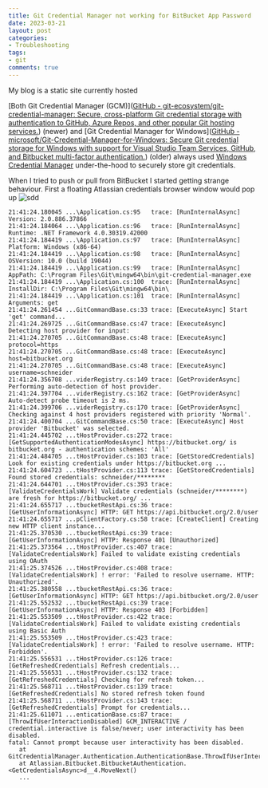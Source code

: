 ```yaml
---
title: Git Credential Manager not working for BitBucket App Password
date: 2023-03-21
layout: post
categories:
- Troubleshooting
tags:
- git
comments: true
---
```


My blog is a static site currently hosted

[Both Git Credential Manager (GCM)]([GitHub - git-ecosystem/git-credential-manager: Secure, cross-platform Git credential storage with authentication to GitHub, Azure Repos, and other popular Git hosting services.](https://github.com/git-ecosystem/git-credential-manager)) (newer) and [Git Credential Manager for Windows]([GitHub - microsoft/Git-Credential-Manager-for-Windows: Secure Git credential storage for Windows with support for Visual Studio Team Services, GitHub, and Bitbucket multi-factor authentication.](https://github.com/microsoft/Git-Credential-Manager-for-Windows)) (older) always used [Windows Credential Manager](https://support.microsoft.com/en-us/windows/accessing-credential-manager-1b5c916a-6a16-889f-8581-fc16e8165ac0) under-the-hood to securely store git credentials.

When I tried to push or pull from BitBucket I started getting strange behaviour. First a floating Atlassian credentials browser window would pop up ![sdd](../images/atlassian-bitbucket-gcm-popup.png)

```
21:41:24.180045 ...\Application.cs:95   trace: [RunInternalAsync] Version: 2.0.886.37866
21:41:24.184064 ...\Application.cs:96   trace: [RunInternalAsync] Runtime: .NET Framework 4.0.30319.42000
21:41:24.184419 ...\Application.cs:97   trace: [RunInternalAsync] Platform: Windows (x86-64)
21:41:24.184419 ...\Application.cs:98   trace: [RunInternalAsync] OSVersion: 10.0 (build 19044)
21:41:24.184419 ...\Application.cs:99   trace: [RunInternalAsync] AppPath: C:\Program Files\Git\mingw64\bin\git-credential-manager.exe
21:41:24.184419 ...\Application.cs:100  trace: [RunInternalAsync] InstallDir: C:\Program Files\Git\mingw64\bin\
21:41:24.184419 ...\Application.cs:101  trace: [RunInternalAsync] Arguments: get
21:41:24.261454 ...GitCommandBase.cs:33 trace: [ExecuteAsync] Start 'get' command...
21:41:24.269725 ...GitCommandBase.cs:47 trace: [ExecuteAsync] Detecting host provider for input:
21:41:24.270705 ...GitCommandBase.cs:48 trace: [ExecuteAsync]   protocol=https
21:41:24.270705 ...GitCommandBase.cs:48 trace: [ExecuteAsync]   host=bitbucket.org
21:41:24.270705 ...GitCommandBase.cs:48 trace: [ExecuteAsync]   username=schneider
21:41:24.356708 ...viderRegistry.cs:149 trace: [GetProviderAsync] Performing auto-detection of host provider.
21:41:24.397704 ...viderRegistry.cs:162 trace: [GetProviderAsync] Auto-detect probe timeout is 2 ms.
21:41:24.399706 ...viderRegistry.cs:170 trace: [GetProviderAsync] Checking against 4 host providers registered with priority 'Normal'.
21:41:24.400704 ...GitCommandBase.cs:50 trace: [ExecuteAsync] Host provider 'Bitbucket' was selected.
21:41:24.445702 ...tHostProvider.cs:272 trace: [GetSupportedAuthenticationModesAsync] https://bitbucket.org/ is bitbucket.org - authentication schemes: 'All'
21:41:24.484705 ...tHostProvider.cs:103 trace: [GetStoredCredentials] Look for existing credentials under https://bitbucket.org ...
21:41:24.604723 ...tHostProvider.cs:113 trace: [GetStoredCredentials] Found stored credentials: schneider/********
21:41:24.644701 ...tHostProvider.cs:393 trace: [ValidateCredentialsWork] Validate credentials (schneider/********) are fresh for https://bitbucket.org/ ...
21:41:24.655717 ...tbucketRestApi.cs:36 trace: [GetUserInformationAsync] HTTP: GET https://api.bitbucket.org/2.0/user
21:41:24.655717 ...pClientFactory.cs:58 trace: [CreateClient] Creating new HTTP client instance...
21:41:25.370530 ...tbucketRestApi.cs:39 trace: [GetUserInformationAsync] HTTP: Response 401 [Unauthorized]
21:41:25.373564 ...tHostProvider.cs:407 trace: [ValidateCredentialsWork] Failed to validate existing credentials using OAuth
21:41:25.374526 ...tHostProvider.cs:408 trace: [ValidateCredentialsWork] ! error: 'Failed to resolve username. HTTP: Unauthorized'.
21:41:25.380558 ...tbucketRestApi.cs:36 trace: [GetUserInformationAsync] HTTP: GET https://api.bitbucket.org/2.0/user
21:41:25.552532 ...tbucketRestApi.cs:39 trace: [GetUserInformationAsync] HTTP: Response 403 [Forbidden]
21:41:25.553509 ...tHostProvider.cs:422 trace: [ValidateCredentialsWork] Failed to validate existing credentials using Basic Auth
21:41:25.553509 ...tHostProvider.cs:423 trace: [ValidateCredentialsWork] ! error: 'Failed to resolve username. HTTP: Forbidden'.
21:41:25.556531 ...tHostProvider.cs:126 trace: [GetRefreshedCredentials] Refresh credentials...
21:41:25.556531 ...tHostProvider.cs:132 trace: [GetRefreshedCredentials] Checking for refresh token...
21:41:25.568711 ...tHostProvider.cs:139 trace: [GetRefreshedCredentials] No stored refresh token found
21:41:25.568711 ...tHostProvider.cs:143 trace: [GetRefreshedCredentials] Prompt for credentials...
21:41:25.611071 ...enticationBase.cs:87 trace: [ThrowIfUserInteractionDisabled] GCM_INTERACTIVE / credential.interactive is false/never; user interactivity has been disabled.
fatal: Cannot prompt because user interactivity has been disabled.
   at GitCredentialManager.Authentication.AuthenticationBase.ThrowIfUserInteractionDisabled()
   at Atlassian.Bitbucket.BitbucketAuthentication.<GetCredentialsAsync>d__4.MoveNext()
   ...
```